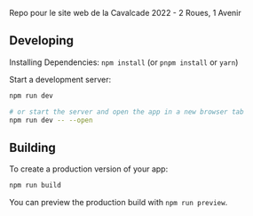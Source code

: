 Repo pour le site web de la Cavalcade 2022 - 2 Roues, 1 Avenir

## Developing

Installing Dependencies: `npm install` (or `pnpm install` or `yarn`)

Start a development server:

```bash
npm run dev

# or start the server and open the app in a new browser tab
npm run dev -- --open
```

## Building

To create a production version of your app:

```bash
npm run build
```

You can preview the production build with `npm run preview`.
